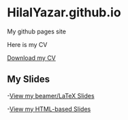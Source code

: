 # HilalYazar.github.io

My github pages site

Here is my CV

[Download my CV](HilalCV.pdf)



## My Slides

-[View my beamer/LaTeX Slides](hw10.pdf)

-[View my HTML-based Slides](https://hilalyazar.github.io/HilalYazar.github.io/CV.html)

